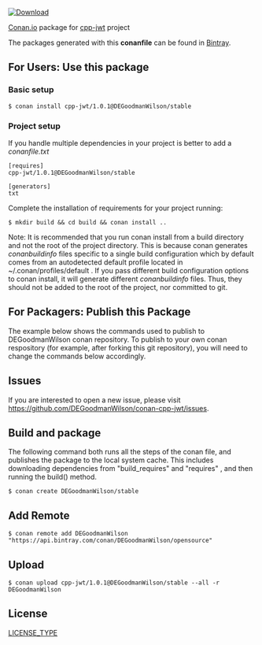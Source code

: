 [ ![Download](https://api.bintray.com/packages/degoodmanwilson/opensource/cpp-jwt%3ADEGoodmanWilson/images/download.svg) ](https://bintray.com/degoodmanwilson/opensource/cpp-jwt%3ADEGoodmanWilson/_latestVersion)

[Conan.io](https://conan.io) package for [cpp-jwt](https://github.com/someauthor/cpp-jwt) project

The packages generated with this **conanfile** can be found in [Bintray](https://bintray.com/degoodmanwilson/opensource/cpp-jwt%3ADEGoodmanWilson).

## For Users: Use this package

### Basic setup

    $ conan install cpp-jwt/1.0.1@DEGoodmanWilson/stable

### Project setup

If you handle multiple dependencies in your project is better to add a *conanfile.txt*

    [requires]
    cpp-jwt/1.0.1@DEGoodmanWilson/stable

    [generators]
    txt

Complete the installation of requirements for your project running:

    $ mkdir build && cd build && conan install ..

Note: It is recommended that you run conan install from a build directory and not the root of the project directory.  This is because conan generates *conanbuildinfo* files specific to a single build configuration which by default comes from an autodetected default profile located in ~/.conan/profiles/default .  If you pass different build configuration options to conan install, it will generate different *conanbuildinfo* files.  Thus, they should not be added to the root of the project, nor committed to git.

## For Packagers: Publish this Package

The example below shows the commands used to publish to DEGoodmanWilson conan repository. To publish to your own conan respository (for example, after forking this git repository), you will need to change the commands below accordingly.

## Issues

If you are interested to open a new issue, please visit https://github.com/DEGoodmanWilson/conan-cpp-jwt/issues.

## Build and package

The following command both runs all the steps of the conan file, and publishes the package to the local system cache.  This includes downloading dependencies from "build_requires" and "requires" , and then running the build() method.

    $ conan create DEGoodmanWilson/stable

## Add Remote

    $ conan remote add DEGoodmanWilson "https://api.bintray.com/conan/DEGoodmanWilson/opensource"

## Upload

    $ conan upload cpp-jwt/1.0.1@DEGoodmanWilson/stable --all -r DEGoodmanWilson

## License
[LICENSE_TYPE](LICENSE.md)
